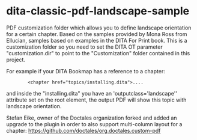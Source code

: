 # dita-classic-pdf-landscape-sample
PDF customization folder which allows you to define landscape orientation for a certain chapter. Based on the samples provided by Mona Ross from Ellucian, samples based on examples in the DITA For Print book.
This is a customization folder so you need to set the DITA OT parameter "customization.dir" to point to the "Customization" folder contained in this project.

For example if your DITA Bookmap has a reference to a chapter:

            <chapter href="topics/installing.dita">....
            
and inside the "installing.dita" you have an 'outputclass='landscape'' attribute set on the root element, the output PDF will show this topic with landscape orientation.

Stefan Eike, owner of the Doctales organization forked and added an upgrade to the plugin in order to also support multi-column layout for a chapter:
https://github.com/doctales/org.doctales.custom-pdf
